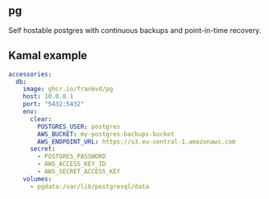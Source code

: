 ## pg

Self hostable postgres with continuous backups and point-in-time recovery.

## Kamal example
```yaml
accessories:
  db:
    image: ghcr.io/frankvd/pg
    host: 10.0.0.1
    port: "5432:5432"
    env:
      clear:
        POSTGRES_USER: postgres
        AWS_BUCKET: my-postgres-backups-bucket
        AWS_ENDPOINT_URL: https://s3.eu-central-1.amazonaws.com
      secret:
        - POSTGRES_PASSWORD
        - AWS_ACCESS_KEY_ID
        - AWS_SECRET_ACCESS_KEY
    volumes:
      - pgdata:/var/lib/postgresql/data
```
